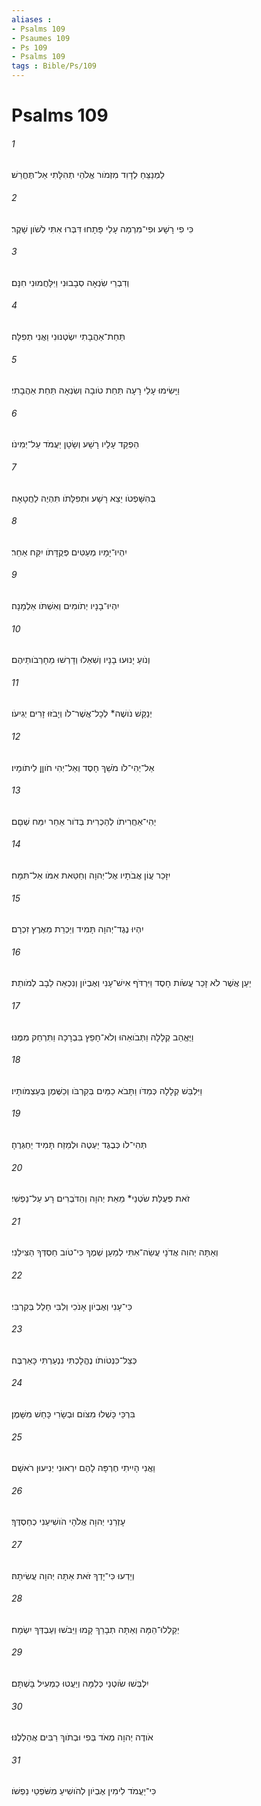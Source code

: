 ```yaml
---
aliases : 
- Psalms 109
- Psaumes 109
- Ps 109
- Psalms 109
tags : Bible/Ps/109
---
```


# Psalms 109

###### 1
 לַמְנַצֵּחַ לְדָוִד מִזְמֹור אֱלֹהֵי תְהִלָּתִי אַל־תֶּחֱרַשׁ׃
###### 2
כִּי פִי רָשָׁע וּפִי־מִרְמָה עָלַי פָּתָחוּ דִּבְּרוּ אִתִּי לְשֹׁון שָׁקֶר׃
###### 3
וְדִבְרֵי שִׂנְאָה סְבָבוּנִי וַיִּלָּחֲמוּנִי חִנָּם׃
###### 4
תַּחַת־אַהֲבָתִי יִשְׂטְנוּנִי וַאֲנִי תְפִלָּה׃
###### 5
וַיָּשִׂימוּ עָלַי רָעָה תַּחַת טֹובָה וְשִׂנְאָה תַּחַת אַהֲבָתִי׃
###### 6
הַפְקֵד עָלָיו רָשָׁע וְשָׂטָן יַעֲמֹד עַל־יְמִינֹו׃
###### 7
בְּהִשָּׁפְטֹו יֵצֵא רָשָׁע וּתְפִלָּתֹו תִּהְיֶה לַחֲטָאָה׃
###### 8
יִהְיוּ־יָמָיו מְעַטִּים פְּקֻדָּתֹו יִקַּח אַחֵר׃
###### 9
יִהְיוּ־בָנָיו יְתֹומִים וְאִשְׁתֹּו אַלְמָנָה׃
###### 10
וְנֹועַ יָנוּעוּ בָנָיו וְשִׁאֵלוּ וְדָרְשׁוּ מֵחָרְבֹותֵיהֶם׃
###### 11
יְנַקֵּשׁ נֹושֶׁה* לְכָל־אֲשֶׁר־לֹו וְיָבֹזּוּ זָרִים יְגִיעֹו׃
###### 12
אַל־יְהִי־לֹו מֹשֵׁךְ חָסֶד וְאַל־יְהִי חֹוןֵן לִיתֹומָיו׃
###### 13
יְהִי־אַחֲרִיתֹו לְהַכְרִית בְּדֹור אַחֵר יִמַּח שְׁםָם׃
###### 14
יִזָּכֵר עֲוֹן אֲבֹתָיו אֶל־יְהוָה וְחַטַּאת אִמֹּו אַל־תִּמָּח׃
###### 15
יִהְיוּ נֶגֶד־יְהוָה תָּמִיד וְיַכְרֵת מֵאֶרֶץ זִכְרָם׃
###### 16
יַעַן אֲשֶׁר לֹא זָכַר עֲשֹׂות חָסֶד וַיִּרְדֹּף אִישׁ־עָנִי וְאֶבְיֹון וְנִכְאֵה לֵבָב לְמֹותֵת׃
###### 17
וַיֶּאֱהַב קְלָלָה וַתְּבֹואֵהוּ וְלֹא־חָפֵץ בִּבְרָכָה וַתִּרְחַק מִמֶּנּוּ׃
###### 18
וַיִּלְבַּשׁ קְלָלָה כְּמַדֹּו וַתָּבֹא כַמַּיִם בְּקִרְבֹּו וְכַשֶּׁמֶן בְּעַצְמֹותָיו׃
###### 19
תְּהִי־לֹו כְּבֶגֶד יַעְטֶה וּלְמֵזַח תָּמִיד יַחְגְּרֶהָ׃
###### 20
זֹאת פְּעֻלַּת שֹׂטְנַי* מֵאֵת יְהוָה וְהַדֹּבְרִים רָע עַל־נַפְשִׁי׃
###### 21
וְאַתָּה יְהוִה אֲדֹנָי עֲשֵׂה־אִתִּי לְמַעַן שְׁמֶךָ כִּי־טֹוב חַסְדְּךָ הַצִּילֵנִי׃
###### 22
כִּי־עָנִי וְאֶבְיֹון אָנֹכִי וְלִבִּי חָלַל בְּקִרְבִּי׃
###### 23
כְּצֵל־כִּנְטֹותֹו נֶהֱלָכְתִּי נִנְעַרְתִּי כָּאַרְבֶּה׃
###### 24
בִּרְכַּי כָּשְׁלוּ מִצֹּום וּבְשָׂרִי כָּחַשׁ מִשָּׁמֶן׃
###### 25
וַאֲנִי הָיִיתִי חֶרְפָּה לָהֶם יִרְאוּנִי יְנִיעוּן רֹאשָׁם׃
###### 26
עָזְרֵנִי יְהוָה אֱלֹהָי הֹושִׁיעֵנִי כְחַסְדֶּךָ׃
###### 27
וְיֵדְעוּ כִּי־יָדְךָ זֹּאת אַתָּה יְהוָה עֲשִׂיתָהּ׃
###### 28
יְקַלְלוּ־הֵמָּה וְאַתָּה תְבָרֵךְ קָמוּ וַיֵּבֹשׁוּ וְעַבְדְּךָ יִשְׂמָח׃
###### 29
יִלְבְּשׁוּ שֹׂוטְנַי כְּלִמָּה וְיַעֲטוּ כַמְעִיל בָּשְׁתָּם׃
###### 30
אֹודֶה יְהוָה מְאֹד בְּפִי וּבְתֹוךְ רַבִּים אֲהַלְלֶנּוּ׃
###### 31
כִּי־יַעֲמֹד לִימִין אֶבְיֹון לְהֹושִׁיעַ מִשֹּׁפְטֵי נַפְשֹׁו׃
